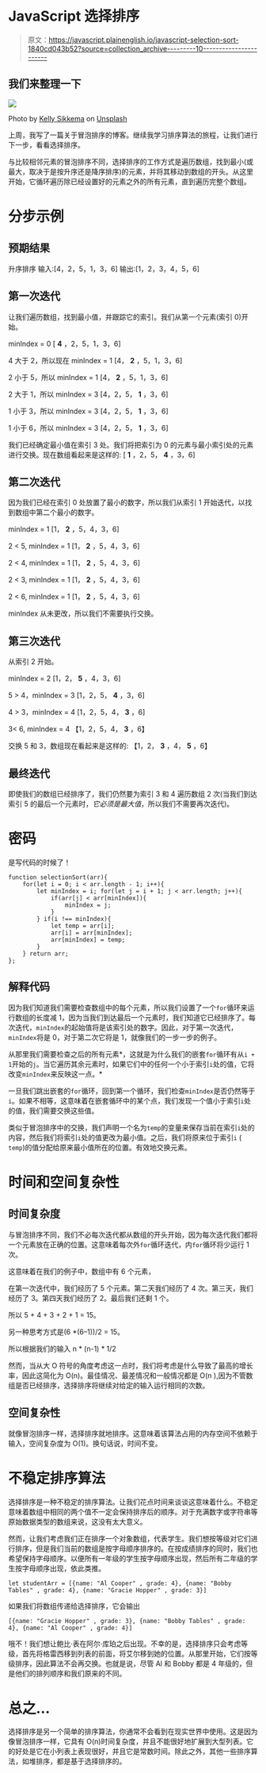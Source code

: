 # JavaScript 选择排序

> 原文：<https://javascript.plainenglish.io/javascript-selection-sort-1840cd043b52?source=collection_archive---------10----------------------->

## 我们来整理一下

![](img/9bdec8162bf4056613075329eeeb5d3e.png)

Photo by [Kelly Sikkema](https://unsplash.com/@kellysikkema?utm_source=medium&utm_medium=referral) on [Unsplash](https://unsplash.com?utm_source=medium&utm_medium=referral)

上周，我写了一篇关于冒泡排序的博客。继续我学习排序算法的旅程，让我们进行下一步，看看选择排序。

与比较相邻元素的冒泡排序不同，选择排序的工作方式是遍历数组，找到最小(或最大，取决于是按升序还是降序排序)的元素，并将其移动到数组的开头。从这里开始，它循环遍历除已经设置好的元素之外的所有元素，直到遍历完整个数组。

# 分步示例

## 预期结果

升序排序
输入:[4，2，5，1，3，6]
输出:[1，2，3，4，5，6]

## 第一次迭代

让我们遍历数组，找到最小值，并跟踪它的索引。我们从第一个元素(索引 0)开始。

minIndex = 0
[ **4** ，2，5，1，3，6]

4 大于 2，所以现在 minIndex = 1
[4， **2** ，5，1，3，6]

2 小于 5，所以 minIndex = 1
[4， **2** ，5，1，3，6]

2 大于 1，所以 minIndex = 3
[4，2，5， **1** ，3，6]

1 小于 3，所以 minIndex = 3
[4，2，5， **1** ，3，6]

1 小于 6，所以 minIndex = 3
[4，2，5， **1** ，3，6]

我们已经确定最小值在索引 3 处。我们将把索引为 0 的元素与最小索引处的元素进行交换。现在数组看起来是这样的:
[ **1** ，2，5， **4** ，3，6]

## 第二次迭代

因为我们已经在索引 0 处放置了最小的数字，所以我们从索引 1 开始迭代，以找到数组中第二个最小的数字。

minIndex = 1
[1， **2** ，5，4，3，6]

2 < 5, minIndex = 1
[1， **2** ，5，4，3，6]

2 < 4, minIndex = 1
[1， **2** ，5，4，3，6]

2 < 3, minIndex = 1
[1， **2** ，5，4，3，6]

2 < 6, minIndex = 1
[1， **2** ，5，4，3，6]

minIndex 从未更改，所以我们不需要执行交换。

## 第三次迭代

从索引 2 开始。

minIndex = 2
[1，2， **5** ，4，3，6]

5 > 4，minIndex = 3
[1，2，5， **4** ，3，6]

4 > 3，minIndex = 4
[1，2，5，4， **3** ，6]

3< 6, minIndex = 4
【1，2，5，4， **3** ，6】

交换 5 和 3，数组现在看起来是这样的:
【1，2， **3** ，4， **5** ，6】

## 最终迭代

即使我们的数组已经排序了，我们仍然要为索引 3 和 4 遍历数组 2 次(当我们到达索引 5 的最后一个元素时，*它必须是最大值*，所以我们不需要再次迭代)。

# 密码

是写代码的时候了！

```
function selectionSort(arr){
    for(let i = 0; i < arr.length - 1; i++){
        let minIndex = i; for(let j = i + 1; j < arr.length; j++){
            if(arr[j] < arr[minIndex]){
                minIndex = j;
            }
        } if(i !== minIndex){
            let temp = arr[i];
            arr[i] = arr[minIndex];
            arr[minIndex] = temp; 
        }
    } return arr;
};
```

## 解释代码

因为我们知道我们需要检查数组中的每个元素，所以我们设置了一个`for`循环来运行数组的长度减 1，因为当我们到达最后一个元素时，我们知道它已经排序了。每次迭代，`minIndex`的起始值将是该索引处的数字。因此，对于第一次迭代，`minIndex`将是 0，对于第二次它将是 1，就像我们的一步一步的例子。

从那里我们需要检查之后的所有元素*，这就是为什么我们的嵌套`for`循环有从`i + 1`开始的`j`。当它遍历其余元素时，如果它们中的任何一个小于索引`i`处的值，它将改变`minIndex`来反映这一点。*

一旦我们跳出嵌套的`for`循环，回到第一个循环，我们检查`minIndex`是否仍然等于`i`。如果不相等，这意味着在嵌套循环中的某个点，我们发现一个值小于索引`i`处的值，我们需要交换这些值。

类似于冒泡排序中的交换，我们声明一个名为`temp`的变量来保存当前在索引`i`处的内容，然后我们将索引`i`处的值更改为最小值。之后，我们将原来位于索引`i` ( `temp`)的值分配给原来最小值所在的位置。有效地交换元素。

# 时间和空间复杂性

## 时间复杂度

与冒泡排序不同，我们不必每次迭代都从数组的开头开始，因为每次迭代我们都将一个元素放在正确的位置。这意味着每次外`for`循环迭代，内`for`循环将少运行 1 次。

这意味着在我们的例子中，数组中有 6 个元素，

在第一次迭代中，我们经历了 5 个元素。第二天我们经历了 4 次。第三天，我们经历了 3。第四天我们经历了 2。最后我们还剩 1 个。

所以 5 + 4 + 3 + 2 + 1 = 15。

另一种思考方式是(6 *(6–1))/2 = 15。

所以根据我们的输入 n * (n-1) * 1/2

然而，当从大 O 符号的角度考虑这一点时，我们将考虑是什么导致了最高的增长率，因此这简化为 O(n)。最佳情况、最差情况和一般情况都是 O(n ),因为不管数组是否已经排序，选择排序将继续对给定的输入运行相同的次数。

## 空间复杂性

就像冒泡排序一样，选择排序就地排序。这意味着该算法占用的内存空间不依赖于输入，空间复杂度为 O(1)。换句话说，时间不变。

# 不稳定排序算法

选择排序是一种不稳定的排序算法。让我们花点时间来谈谈这意味着什么。不稳定意味着数组中相同的两个值不一定会保持排序后的顺序。对于充满数字或字符串等原始数据类型的数组来说，这没有太大意义。

然而，让我们考虑我们正在排序一个对象数组，代表学生。我们想按等级对它们进行排序，但是我们当前的数组是按字母顺序排序的。在按成绩排序的同时，我们也希望保持字母顺序。以便所有一年级的学生按字母顺序出现，然后所有二年级的学生按字母顺序出现，依此类推。

```
let studentArr = [{name: "Al Cooper" , grade: 4}, {name: "Bobby Tables" , grade: 4}, {name: "Gracie Hopper" , grade: 3}]
```

如果我们将数组传递给选择排序，它会输出

```
[{name: "Gracie Hopper" , grade: 3}, {name: "Bobby Tables" , grade: 4}, {name: "Al Cooper" , grade: 4}]
```

哦不！我们想让鲍比·表在阿尔·库珀之后出现。不幸的是，选择排序只会考虑等级，首先将格雷西移到列表的前面，将艾尔移到她的位置。从那里开始，它们按等级排序，因此算法不会再交换。也就是说，尽管 Al 和 Bobby 都是 4 年级的，但是他们的排列顺序和我们原来的不同。

# 总之…

选择排序是另一个简单的排序算法，你通常不会看到在现实世界中使用。这是因为像冒泡排序一样，它具有 O(n)时间复杂度，并且不能很好地扩展到大型列表。它的好处是它在小列表上表现很好，并且它是常数时间。除此之外，其他一些排序算法，如堆排序，都是基于选择排序的。